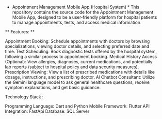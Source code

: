 * Appointment Management Mobile App (Hospital System) *
This repository contains the source code for the Appointment Management Mobile App, designed to be a user-friendly platform for hospital patients to manage appointments, tests, and access medical information.

** Features: ** 

Appointment Booking: Schedule appointments with doctors by browsing specializations, viewing doctor details, and selecting preferred date and time.
Test Scheduling: Book diagnostic tests offered by the hospital system, following a similar process to appointment booking.
Medical History Access (Optional): View allergies, diagnoses, current medications, and potentially lab reports (subject to hospital policy and data security measures).
Prescription Viewing: View a list of prescribed medications with details like dosage, instructions, and prescribing doctor.
AI Chatbot Consultant: Utilize the Gemini language model to ask general healthcare questions, receive symptom explanations, and get basic guidance.

Technology Stack :

Programming Language: Dart and Python
Mobile Framework: Flutter
API Integration: FastApi
Database: SQL Server
